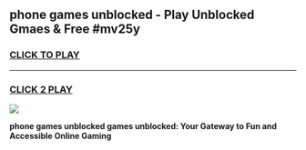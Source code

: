 
## phone games unblocked - Play Unblocked Gmaes & Free #mv25y
<h3>
<a href="https://premium.freeplayer.one?title=phone_games_unblocked&ref=01M">CLICK TO PLAY</a></h3>
<hr>

<h3>
<a href="https://premium.freeplayer.one?title=phone_games_unblocked&ref=01M">CLICK 2 PLAY</a>
  
</h3>

<a href="https://premium.freeplayer.one?title=phone_games_unblocked&ref=01M"><img src="https://clearcache.store/games.png"></a>


**phone games unblocked games unblocked: Your Gateway to Fun and Accessible Online Gaming**
